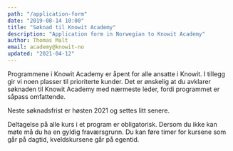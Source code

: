 ```yaml
---
path: "/application-form"
date: "2019-08-14 10:00"
title: "Søknad til Knowit Academy"
description: "Application form in Norwegian to Knowit Academy"
author: Thomas Malt
email: academy@knowit-no
updated: "2021-04-12"
---
```


Programmene i Knowit Academy er åpent for alle ansatte i Knowit. I tillegg gir
vi noen plasser til prioriterte kunder. Det er ønskelig at du avklarer
søknaden til Knowit Academy med nærmeste leder, fordi programmet er såpass
omfattende.

Neste søknadsfrist er høsten 2021 og settes litt senere.

Deltagelse på alle kurs i et program er obligatorisk. Dersom du ikke kan møte
må du ha en gyldig fraværsgrunn. Du kan føre timer for kursene som går på
dagtid, kveldskursene går på egentid.
